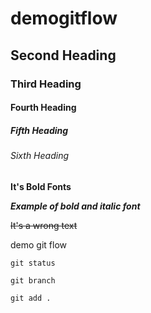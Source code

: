# demogitflow

## Second Heading
### Third Heading
#### Fourth Heading
##### Fifth Heading
###### Sixth Heading

**It's Bold Fonts**

***Example of bold and italic font***

~~It's a wrong text~~

demo git flow

```
git status

git branch

git add .
```



